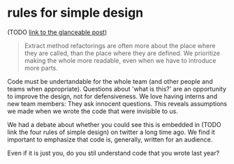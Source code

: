 # rules for simple design


(TODO [link to the glanceable post](2021/09/27/tdd-glanceable-tests.html)) 
> Extract method refactorings are often more about the place where they are called, than the place where they are defined.
> We prioritize making the whole more readable, even when we have to introduce more parts.
 
Code must be undertandable for the whole team (and other people and teams when
appropriate). Questions about 'what is this?' are an opportunity to improve the
design, not for defensiveness. We love having interns and new team members: They
ask innocent questions. This reveals assumptions we made when we wrote the code
that were invisible to us.

We had a debate about whether you could see this is embedded in (TODO link the
four rules of simple design) on twitter a long time ago. We find it important to
emphasize that code is, generally, written for an audience. 

Even if it is just you, do you stil understand code that you wrote last year?
